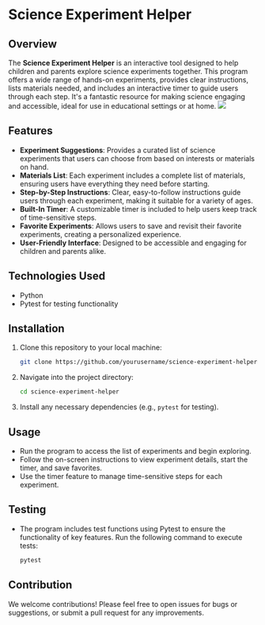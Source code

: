 
# Science Experiment Helper

## Overview
The **Science Experiment Helper** is an interactive tool designed to help children and parents explore science experiments together. This program offers a wide range of hands-on experiments, provides clear instructions, lists materials needed, and includes an interactive timer to guide users through each step. It's a fantastic resource for making science engaging and accessible, ideal for use in educational settings or at home.
      <img src="https://drive.google.com/file/d/1HQ0PTaDcLNQozHk4UwOCCDcTPVnOwEF5/view">
## Features
- **Experiment Suggestions**: Provides a curated list of science experiments that users can choose from based on interests or materials on hand.
- **Materials List**: Each experiment includes a complete list of materials, ensuring users have everything they need before starting.
- **Step-by-Step Instructions**: Clear, easy-to-follow instructions guide users through each experiment, making it suitable for a variety of ages.
- **Built-In Timer**: A customizable timer is included to help users keep track of time-sensitive steps.
- **Favorite Experiments**: Allows users to save and revisit their favorite experiments, creating a personalized experience.
- **User-Friendly Interface**: Designed to be accessible and engaging for children and parents alike.

## Technologies Used
- Python
- Pytest for testing functionality

## Installation
1. Clone this repository to your local machine:
   ```bash
   git clone https://github.com/yourusername/science-experiment-helper.git
   ```
2. Navigate into the project directory:
   ```bash
   cd science-experiment-helper
   ```
3. Install any necessary dependencies (e.g., `pytest` for testing).

## Usage
- Run the program to access the list of experiments and begin exploring.
- Follow the on-screen instructions to view experiment details, start the timer, and save favorites.
- Use the timer feature to manage time-sensitive steps for each experiment.

## Testing
- The program includes test functions using Pytest to ensure the functionality of key features. Run the following command to execute tests:
   ```bash
   pytest
   ```

## Contribution
We welcome contributions! Please feel free to open issues for bugs or suggestions, or submit a pull request for any improvements.

